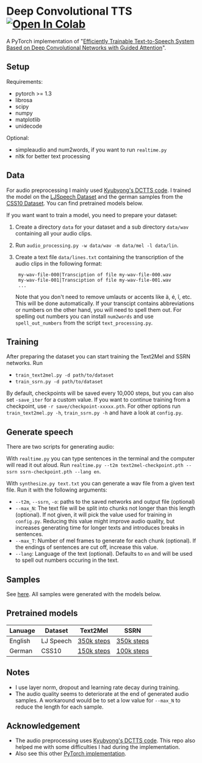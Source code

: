 # Deep Convolutional TTS [![Open In Colab](https://colab.research.google.com/assets/colab-badge.svg)](https://colab.research.google.com/drive/1-vePaCwBcLD2H-mGScYE6MnfN8A4uGoz#forceEdit=true&sandboxMode=true)

A PyTorch implementation of "[Efficiently Trainable Text-to-Speech System Based on Deep Convolutional Networks with Guided Attention](https://arxiv.org/abs/1710.08969)".

## Setup

Requirements:
* pytorch >= 1.3
* librosa
* scipy
* numpy
* matplotlib
* unidecode

Optional:
* simpleaudio and num2words, if you want to run ``realtime.py``
* nltk for better text processing


## Data

For audio preprocessing I mainly used [Kyubyong's DCTTS code](https://github.com/Kyubyong/dc_tts). I trained the model on the [LJSpeech Dataset](https://keithito.com/LJ-Speech-Dataset/) 
and the german samples from the [CSS10 Dataset](https://github.com/Kyubyong/css10). You can find pretrained models below.

If you want want to train a model, you need to prepare your dataset:
1. Create a directory ``data`` for your dataset and a sub directory ``data/wav`` containing all your audio clips.
2. Run ``audio_processing.py -w data/wav -m data/mel -l data/lin``.
3. Create a text file ``data/lines.txt`` containing the transcription of the audio clips in the following format:

        my-wav-file-000|Transciption of file my-wav-file-000.wav
        my-wav-file-001|Transciption of file my-wav-file-001.wav
        ...
        
   Note that you don't need to remove umlauts or accents like ä, é, î, etc. This will be done automatically. If your transcipt 
   contains abbreviations or numbers on the other hand, you will need to spell them out. For spelling out numbers you can 
   install ``num2words`` and use ``spell_out_numbers`` from the script ``text_processing.py``.


## Training

After preparing the dataset you can start training the Text2Mel and SSRN networks. Run
* ``train_text2mel.py -d path/to/dataset``
* ``train_ssrn.py -d path/to/dataset``

By default, checkpoints will be saved every 10,000 steps, but you can also set ``-save_iter`` for a custom value.
If you want to continue training from a checkpoint, use ``-r save/checkpoint-xxxxx.pth``. 
For other options run ``train_text2mel.py -h``, ``train_ssrn.py -h`` and have a look at ``config.py``.


## Generate speech

There are two scripts for generating audio:

With ``realtime.py`` you can type sentences in the terminal and the computer will read it out aloud.
Run ``realtime.py --t2m text2mel-checkpoint.pth --ssrn ssrn-checkpoint.pth --lang en``.

With ``synthesize.py text.txt`` you can generate a wav file from a given text file. Run it with the following arguments:
* ``--t2m``, ``--ssrn``, ``-o``: paths to the saved networks and output file (optional)
* ``--max_N``: The text file will be split into chunks not longer than this length (optional). If not given, it will pick
    the value used for training in ``config.py``. Reducing this value might improve audio quality, but increases generating
    time for longer texts and introduces breaks in sentences.
* ``--max_T``: Number of mel frames to generate for each chunk (optional). If the endings of sentences are cut off, increase
    this value.  
* ``--lang``: Language of the text (optional). Defaults to ``en`` and will be used to spell out numbers occuring in the text.


## Samples
See [here](http://mark-koch.github.io/deep-convolutional-tts/index.html). All samples were generated with the models below.



## Pretrained models

Lanuage|Dataset|Text2Mel|SSRN|
|--|--|--|--|
English|LJ Speech|[350k steps](https://drive.google.com/open?id=12KvCJkID75Rgcg-Q_DLIwI-iHM_mHej4)|[350k steps](https://drive.google.com/open?id=1hcxs_zgPdAxAwtEsr4GDaPtZVgLDU5nh)|
German|CSS10|[150k steps](https://drive.google.com/open?id=15ZusRQiqK2HyagWDLgtVF6GLLKUK7iVB)|[100k steps](https://drive.google.com/open?id=17VyjKSMYFmIqArQr6yYcfl_NdYRqesL4)


## Notes

* I use layer norm, dropout and learning rate decay during training.
* The audio quality seems to deteriorate at the end of generated audio samples. A workaround would be to set a low value
    for ``--max_N`` to reduce the length for each sample.


## Acknowledgement

* The audio preprocessing uses [Kyubyong's DCTTS code](https://github.com/Kyubyong/dc_tts). This repo also helped me with
    some difficulties I had during the implementation.
* Also see this other [PyTorch implementation](https://github.com/chaiyujin/dctts-pytorch).

